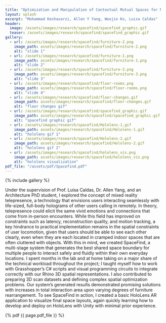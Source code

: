 ```yaml
---
title: "Optimization and Manipulation of Contextual Mutual Spaces for Multi-User Virtual and Augmented Reality Interaction (Paper at IEEE VR 2020)"
layout: splash
excerpt: "Mohammad Keshavarzi, Allen Y Yang, Woojin Ko, Luisa Caldas"
header:
  image: /assets/images/research/spacefind/spacefind_graphic.gif
  teaser: /assets/images/research/spacefind/spacefind_graphic.gif
gallery:
  - url: /assets/images/research/spacefind/furniture-2.png
    image_path: assets/images/research/spacefind/furniture-2.png
    alt: "slide 1"
  - url: /assets/images/research/spacefind/furniture-1.png
    image_path: assets/images/research/spacefind/furniture-1.png
    alt: "slide 2"
  - url: /assets/images/research/spacefind/furniture-3.png
    image_path: assets/images/research/spacefind/furniture-3.png
    alt: "slide 3"
  - url: /assets/images/research/spacefind/floor-rooms.png
    image_path: assets/images/research/spacefind/floor-rooms.png
    alt: "slide 4"
  - url: /assets/images/research/spacefind/floor-changes.gif
    image_path: assets/images/research/spacefind/floor-changes.gif
    alt: "floor changes gif"
  - url: /assets/images/research/spacefind/spacefind_graphic.gif
    image_path: assets/images/research/spacefind/spacefind_graphic.gif
    alt: "spacefind graphic gif"
  - url: /assets/images/research/spacefind/Hololens-1.gif
    image_path: assets/images/research/spacefind/Hololens-1.gif
    alt: "hololens gif 1"
  - url: /assets/images/research/spacefind/Hololens-2.gif
    image_path: assets/images/research/spacefind/Hololens-2.gif
    alt: "hololens gif 2"
  - url: /assets/images/research/spacefind/hololens_vis.png
    image_path: assets/images/research/spacefind/hololens_vis.png
    alt: "hololens visualization"
pdf_file: "/assets/pdf/Spacefind.pdf"
---
```


{% include gallery %}

Under the supervision of Prof. Luisa Caldas, Dr. Allen Yang, and an Architecture PhD student, I explored the concept of mixed reality telepresence, a technology that envisions users interacting seamlessly with life-sized, full-body holograms of other users calling in remotely. In theory, telepresence could elicit the same vivid emotions and connections that come from in-person encounters. While this field has improved on constraints such as latency, reconstruction quality, and motion tracking, a key hindrance to practical implementation remains in the spatial constraints of user locomotion, given that users should be able to see each other clearly, even when they are each located in cramped indoor spaces that are often cluttered with objects. With this in mind, we created SpaceFind, a multi-stage system that generates the best shared space boundary for multiple people to interact safely and fluidly within their own everyday locations. I spent months in the lab and at home taking on a major share of the technical workload throughout the project; I taught myself how to work with Grasshopper’s C# scripts and visual programming circuits to integrate correctly with our Rhino 3D spatial representations. I also contributed to preparing 3D scan datasets and defining complex spatial optimization problems. Our system’s generated results demonstrated promising solutions with increases in total interaction area upon varying degrees of furniture rearrangement. To see SpaceFind in action, I created a basic HoloLens AR application to visualize final space layouts, again quickly learning how to develop and deploy on HoloLens with Unity with minimal prior experience.  

{% pdf {{ page.pdf_file }} %}